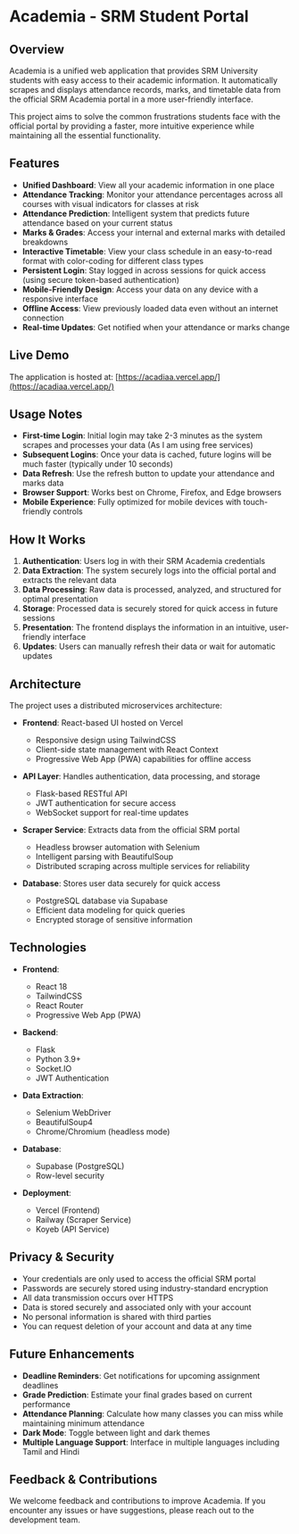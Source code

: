 # Academia - SRM Student Portal

## Overview

Academia is a unified web application that provides SRM University students with easy access to their academic information. It automatically scrapes and displays attendance records, marks, and timetable data from the official SRM Academia portal in a more user-friendly interface.

This project aims to solve the common frustrations students face with the official portal by providing a faster, more intuitive experience while maintaining all the essential functionality.

## Features

- **Unified Dashboard**: View all your academic information in one place
- **Attendance Tracking**: Monitor your attendance percentages across all courses with visual indicators for classes at risk
- **Attendance Prediction**: Intelligent system that predicts future attendance based on your current status
- **Marks & Grades**: Access your internal and external marks with detailed breakdowns
- **Interactive Timetable**: View your class schedule in an easy-to-read format with color-coding for different class types
- **Persistent Login**: Stay logged in across sessions for quick access (using secure token-based authentication)
- **Mobile-Friendly Design**: Access your data on any device with a responsive interface
- **Offline Access**: View previously loaded data even without an internet connection
- **Real-time Updates**: Get notified when your attendance or marks change

## Live Demo

The application is hosted at: [https://acadiaa.vercel.app/](https://acadiaa.vercel.app/)

## Usage Notes

- **First-time Login**: Initial login may take 2-3 minutes as the system scrapes and processes your data (As I am using free services)
- **Subsequent Logins**: Once your data is cached, future logins will be much faster (typically under 10 seconds)
- **Data Refresh**: Use the refresh button to update your attendance and marks data
- **Browser Support**: Works best on Chrome, Firefox, and Edge browsers
- **Mobile Experience**: Fully optimized for mobile devices with touch-friendly controls

## How It Works

1. **Authentication**: Users log in with their SRM Academia credentials
2. **Data Extraction**: The system securely logs into the official portal and extracts the relevant data
3. **Data Processing**: Raw data is processed, analyzed, and structured for optimal presentation
4. **Storage**: Processed data is securely stored for quick access in future sessions
5. **Presentation**: The frontend displays the information in an intuitive, user-friendly interface
6. **Updates**: Users can manually refresh their data or wait for automatic updates

## Architecture

The project uses a distributed microservices architecture:

- **Frontend**: React-based UI hosted on Vercel
  - Responsive design using TailwindCSS
  - Client-side state management with React Context
  - Progressive Web App (PWA) capabilities for offline access

- **API Layer**: Handles authentication, data processing, and storage
  - Flask-based RESTful API
  - JWT authentication for secure access
  - WebSocket support for real-time updates

- **Scraper Service**: Extracts data from the official SRM portal
  - Headless browser automation with Selenium
  - Intelligent parsing with BeautifulSoup
  - Distributed scraping across multiple services for reliability

- **Database**: Stores user data securely for quick access
  - PostgreSQL database via Supabase
  - Efficient data modeling for quick queries
  - Encrypted storage of sensitive information

## Technologies

- **Frontend**:
  - React 18
  - TailwindCSS
  - React Router
  - Progressive Web App (PWA)

- **Backend**:
  - Flask
  - Python 3.9+
  - Socket.IO
  - JWT Authentication

- **Data Extraction**:
  - Selenium WebDriver
  - BeautifulSoup4
  - Chrome/Chromium (headless mode)

- **Database**:
  - Supabase (PostgreSQL)
  - Row-level security

- **Deployment**:
  - Vercel (Frontend)
  - Railway (Scraper Service)
  - Koyeb (API Service)

## Privacy & Security

- Your credentials are only used to access the official SRM portal
- Passwords are securely stored using industry-standard encryption
- All data transmission occurs over HTTPS
- Data is stored securely and associated only with your account
- No personal information is shared with third parties
- You can request deletion of your account and data at any time

## Future Enhancements

- **Deadline Reminders**: Get notifications for upcoming assignment deadlines
- **Grade Prediction**: Estimate your final grades based on current performance
- **Attendance Planning**: Calculate how many classes you can miss while maintaining minimum attendance
- **Dark Mode**: Toggle between light and dark themes
- **Multiple Language Support**: Interface in multiple languages including Tamil and Hindi

## Feedback & Contributions

We welcome feedback and contributions to improve Academia. If you encounter any issues or have suggestions, please reach out to the development team.